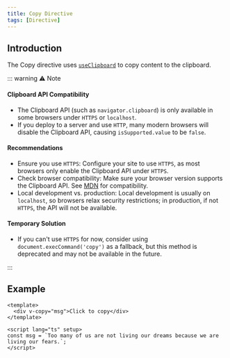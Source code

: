 ```yaml
---
title: Copy Directive
tags: [Directive]
---
```


## Introduction

The Copy directive uses [`useClipboard`](https://vueuse.org/core/useclipboard/#useclipboard) to copy content to the clipboard.

::: warning ⚠️ Note

#### Clipboard API Compatibility

- The Clipboard API (such as `navigator.clipboard`) is only available in some browsers under `HTTPS` or `localhost`.
- If you deploy to a server and use `HTTP`, many modern browsers will disable the Clipboard API, causing `isSupported.value` to be `false`.

#### Recommendations

- Ensure you use `HTTPS`: Configure your site to use `HTTPS`, as most browsers only enable the Clipboard API under `HTTPS`.
- Check browser compatibility: Make sure your browser version supports the Clipboard API. See [MDN](https://developer.mozilla.org/en-US/docs/Web) for compatibility.
- Local development vs. production: Local development is usually on `localhost`, so browsers relax security restrictions; in production, if not `HTTPS`, the API will not be available.

#### Temporary Solution

- If you can't use `HTTPS` for now, consider using `document.execCommand('copy')` as a fallback, but this method is deprecated and may not be available in the future.

:::

## Example

```vue [vue]
<template>
  <div v-copy="msg">Click to copy</div>
</template>

<script lang="ts" setup>
const msg = `Too many of us are not living our dreams because we are living our fears.`;
</script>
``` 
